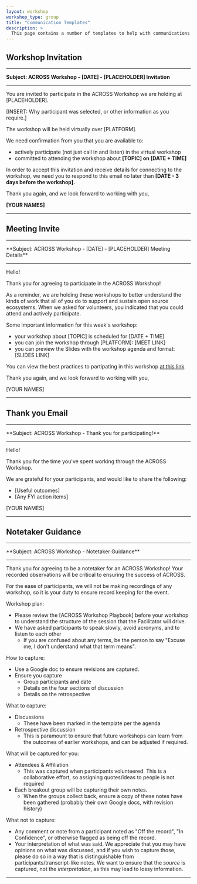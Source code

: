 ```yaml
---
layout: workshop
workshop_type: group
title: "Communication Templates"
description: >
  This page contains a number of templates to help with communications. 
---
```



## Workshop Invitation

<hr>

**Subject:  ACROSS Workshop - [DATE] - [PLACEHOLDER] Invitation**

<hr>
You are invited to participate in the ACROSS Workshop we are holding at [PLACEHOLDER].

[INSERT: Why participant was selected, or other information as you require.]

The workshop will be held virtually over [PLATFORM].

We need confirmation from you that you are available to:

* actively participate (not just call in and listen) in the virtual workshop
* committed to attending the workshop about **[TOPIC] on [DATE + TIME]**

In order to accept this invitation and receive details for connecting to the workshop,
we need you to respond to this email no later than <strong>[DATE - 3 days before the workshop].</strong>

Thank you again, and we look forward to working with you,

<strong>[YOUR NAMES]</strong>
<hr>

## Meeting Invite

<hr>
**Subject:  ACROSS Workshop - [DATE] - [PLACEHOLDER] Meeting Details**

<hr>
Hello!

Thank you for agreeing to participate in the ACROSS Workshop!

As a reminder, we are holding these workshops to better understand the kinds of work that all of you do to support and sustain open source ecosystems. When we asked for volunteers, you indicated that you could attend and actively participate.

Some important information for this week's workshop:

* your workshop about [TOPIC] is scheduled for [DATE + TIME]
* you can join the workshop through [PLATFORM]: [MEET LINK]
* you can preview the Slides with the workshop agenda and format: [SLIDES LINK]

You can view the best practices to partipating in this workshop [at this link](https://whodoesthe.dev/workshops/multiplayer/resources/best-practices/participant/). 

Thank you again, and we look forward to working with you,

[YOUR NAMES]

<hr>


## Thank you Email

<hr>
**Subject: ACROSS Workshop - Thank you for participating!**

<hr>
Hello!

Thank you for the time you've spent working through the ACROSS Workshop. 

We are grateful for your participants, and would like to share the following: 

 * [Useful outcomes]
 * [Any FYI action items]

[YOUR NAMES]

<hr>


## Notetaker Guidance

<hr>
**Subject: ACROSS Workshop - Notetaker Guidance**

<hr>
Thank you for agreeing to be a notetaker for an ACROSS Workshop! Your recorded observations will be critical to ensuring the success of ACROSS. 

For the ease of participants, we will not be making recordings of any workshop, so it is your duty to ensure record keeping for the event. 

Workshop plan: 

* Please review the [ACROSS Workshop Playbook] before your workshop to understand the structure of the session that the Facilitator will drive.
* We have asked participants to speak slowly, avoid acronyms, and to listen to each other
    * If you are confused about any terms, be the person to say "Excuse me, I don't understand what that term means". 

How to capture:

* Use a Google doc to ensure revisions are captured. 
* Ensure you capture
    * Group participants and date
    * Details on the four sections of discussion
    * Details on the retrospective

What to capture: 

* Discussions
    * These have been marked in the template per the agenda 
* Retrospective discussion
    * This is paramount to ensure that future workshops can learn from the outcomes of earlier workshops, and can be adjusted if required.

What will be captured for you: 

* Attendees & Affiliation 
    * This was captured when participants volunteered. This is a collaborative effort, so assigning quotes/ideas to people is not required
* Each breakout group will be capturing their own notes. 
    * When the groups collect back, ensure a copy of these notes have been gathered (probably their own Google docs, with revision history)

What not to capture: 

* Any comment or note from a participant noted as "Off the record", "In Confidence", or otherwise flagged as being off the record.
* Your interpretation of what was said. We appreciate that you may have opinions on what was discussed, and if you wish to capture those, please do so in a way that is distinguishable from participants/transcript-like notes. We want to ensure that the _source_ is captured, not the _interpretation_, as this may lead to lossy information.

<hr>